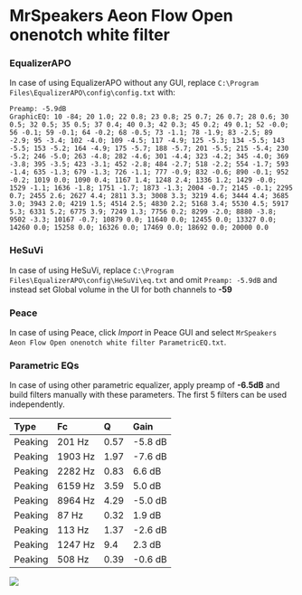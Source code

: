 # MrSpeakers Aeon Flow Open onenotch white filter

### EqualizerAPO
In case of using EqualizerAPO without any GUI, replace `C:\Program Files\EqualizerAPO\config\config.txt`
with:
```
Preamp: -5.9dB
GraphicEQ: 10 -84; 20 1.0; 22 0.8; 23 0.8; 25 0.7; 26 0.7; 28 0.6; 30 0.5; 32 0.5; 35 0.5; 37 0.4; 40 0.3; 42 0.3; 45 0.2; 49 0.1; 52 -0.0; 56 -0.1; 59 -0.1; 64 -0.2; 68 -0.5; 73 -1.1; 78 -1.9; 83 -2.5; 89 -2.9; 95 -3.4; 102 -4.0; 109 -4.5; 117 -4.9; 125 -5.3; 134 -5.5; 143 -5.5; 153 -5.2; 164 -4.9; 175 -5.7; 188 -5.7; 201 -5.5; 215 -5.4; 230 -5.2; 246 -5.0; 263 -4.8; 282 -4.6; 301 -4.4; 323 -4.2; 345 -4.0; 369 -3.8; 395 -3.5; 423 -3.1; 452 -2.8; 484 -2.7; 518 -2.2; 554 -1.7; 593 -1.4; 635 -1.3; 679 -1.3; 726 -1.1; 777 -0.9; 832 -0.6; 890 -0.1; 952 -0.2; 1019 0.0; 1090 0.4; 1167 1.4; 1248 2.4; 1336 1.2; 1429 -0.0; 1529 -1.1; 1636 -1.8; 1751 -1.7; 1873 -1.3; 2004 -0.7; 2145 -0.1; 2295 0.7; 2455 2.6; 2627 4.4; 2811 3.3; 3008 3.3; 3219 4.6; 3444 4.4; 3685 3.0; 3943 2.0; 4219 1.5; 4514 2.5; 4830 2.2; 5168 3.4; 5530 4.5; 5917 5.3; 6331 5.2; 6775 3.9; 7249 1.3; 7756 0.2; 8299 -2.0; 8880 -3.8; 9502 -3.3; 10167 -0.7; 10879 0.0; 11640 0.0; 12455 0.0; 13327 0.0; 14260 0.0; 15258 0.0; 16326 0.0; 17469 0.0; 18692 0.0; 20000 0.0
```

### HeSuVi
In case of using HeSuVi, replace `C:\Program Files\EqualizerAPO\config\HeSuVi\eq.txt` and omit `Preamp:
-5.9dB` and instead set Global volume in the UI for both channels to **-59**

### Peace
In case of using Peace, click *Import* in Peace GUI and select `MrSpeakers Aeon Flow Open onenotch white filter ParametricEQ.txt`.

### Parametric EQs
In case of using other parametric equalizer, apply preamp of **-6.5dB** and build filters manually with
these parameters. The first 5 filters can be used independently.

| Type    | Fc      |    Q | Gain    |
|:--------|:--------|:-----|:--------|
| Peaking | 201 Hz  | 0.57 | -5.8 dB |
| Peaking | 1903 Hz | 1.97 | -7.6 dB |
| Peaking | 2282 Hz | 0.83 | 6.6 dB  |
| Peaking | 6159 Hz | 3.59 | 5.0 dB  |
| Peaking | 8964 Hz | 4.29 | -5.0 dB |
| Peaking | 87 Hz   | 0.32 | 1.9 dB  |
| Peaking | 113 Hz  | 1.37 | -2.6 dB |
| Peaking | 1247 Hz | 9.4  | 2.3 dB  |
| Peaking | 508 Hz  | 0.39 | -0.6 dB |

![](https://raw.githubusercontent.com/jaakkopasanen/AutoEq/master/results/innerfidelity/sbaf-serious/MrSpeakers%20Aeon%20Flow%20Open%20onenotch%20white%20filter/MrSpeakers%20Aeon%20Flow%20Open%20onenotch%20white%20filter.png)